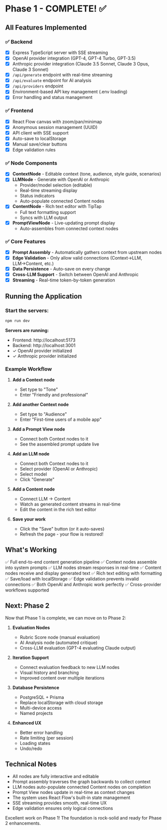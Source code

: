 # Phase 1 - COMPLETE! ✅

## All Features Implemented

### ✅ Backend
- [x] Express TypeScript server with SSE streaming
- [x] OpenAI provider integration (GPT-4, GPT-4 Turbo, GPT-3.5)
- [x] Anthropic provider integration (Claude 3.5 Sonnet, Claude 3 Opus, Claude 3 Sonnet)
- [x] `/api/generate` endpoint with real-time streaming
- [x] `/api/evaluate` endpoint for AI analysis
- [x] `/api/providers` endpoint
- [x] Environment-based API key management (.env loading)
- [x] Error handling and status management

### ✅ Frontend
- [x] React Flow canvas with zoom/pan/minimap
- [x] Anonymous session management (UUID)
- [x] API client with SSE support
- [x] Auto-save to localStorage
- [x] Manual save/clear buttons
- [x] Edge validation rules

### ✅ Node Components
- [x] **ContextNode** - Editable context (tone, audience, style guide, scenarios)
- [x] **LLMNode** - Generate with OpenAI or Anthropic
  - Provider/model selection (editable)
  - Real-time streaming display
  - Status indicators
  - Auto-populate connected Content nodes
- [x] **ContentNode** - Rich text editor with TipTap
  - Full text formatting support
  - Syncs with LLM output
- [x] **PromptViewNode** - Live-updating prompt display
  - Auto-assembles from connected context nodes

### ✅ Core Features
- [x] **Prompt Assembly** - Automatically gathers context from upstream nodes
- [x] **Edge Validation** - Only allow valid connections (Context→LLM, LLM→Content, etc.)
- [x] **Data Persistence** - Auto-save on every change
- [x] **Cross-LLM Support** - Switch between OpenAI and Anthropic
- [x] **Streaming** - Real-time token-by-token generation

## Running the Application

### Start the servers:
```bash
npm run dev
```

**Servers are running:**
- Frontend: http://localhost:5173
- Backend: http://localhost:3001
- ✓ OpenAI provider initialized
- ✓ Anthropic provider initialized

### Example Workflow

1. **Add a Context node**
   - Set type to "Tone"
   - Enter "Friendly and professional"

2. **Add another Context node**
   - Set type to "Audience"
   - Enter "First-time users of a mobile app"

3. **Add a Prompt View node**
   - Connect both Context nodes to it
   - See the assembled prompt update live

4. **Add an LLM node**
   - Connect both Context nodes to it
   - Select provider (OpenAI or Anthropic)
   - Select model
   - Click "Generate"

5. **Add a Content node**
   - Connect LLM → Content
   - Watch as generated content streams in real-time
   - Edit the content in the rich text editor

6. **Save your work**
   - Click the "Save" button (or it auto-saves)
   - Refresh the page - your flow is restored!

## What's Working

✅ Full end-to-end content generation pipeline
✅ Context nodes assemble into system prompts
✅ LLM nodes stream responses in real-time
✅ Content nodes receive and display generated text
✅ Rich text editing with formatting
✅ Save/load with localStorage
✅ Edge validation prevents invalid connections
✅ Both OpenAI and Anthropic work perfectly
✅ Cross-provider workflows supported

## Next: Phase 2

Now that Phase 1 is complete, we can move on to Phase 2:

1. **Evaluation Nodes**
   - Rubric Score node (manual evaluation)
   - AI Analysis node (automated critique)
   - Cross-LLM evaluation (GPT-4 evaluating Claude output)

2. **Iteration Support**
   - Connect evaluation feedback to new LLM nodes
   - Visual history and branching
   - Improved content over multiple iterations

3. **Database Persistence**
   - PostgreSQL + Prisma
   - Replace localStorage with cloud storage
   - Multi-device access
   - Named projects

4. **Enhanced UX**
   - Better error handling
   - Rate limiting (per session)
   - Loading states
   - Undo/redo

## Technical Notes

- All nodes are fully interactive and editable
- Prompt assembly traverses the graph backwards to collect context
- LLM nodes auto-populate connected Content nodes on completion
- Prompt View nodes update in real-time as context changes
- The system uses React Flow's built-in state management
- SSE streaming provides smooth, real-time UX
- Edge validation ensures only logical connections

Excellent work on Phase 1! The foundation is rock-solid and ready for Phase 2 enhancements.
